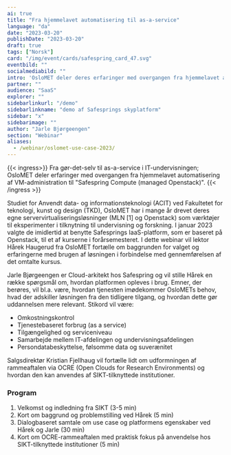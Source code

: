 ```yaml
---
ai: true
title: "Fra hjemmelavet automatisering til as-a-service"
language: "da"
date: "2023-03-20"
publishDate: "2023-03-20"
draft: true
tags: ["Norsk"]
card: "/img/event/cards/safespring_card_47.svg"
eventbild: ""
socialmediabild: ""
intro: 'OsloMET deler deres erfaringer med overgangen fra hjemmelavet automatisering af VM-administration til Safespring Compute i et seminar om "Fra gør-det-selv til as-a-service i IT-undervisningen"'
partner: ""
audience: "SaaS"
explorer: ""
sidebarlinkurl: "/demo"
sidebarlinkname: "demo af Safesprings skyplatform"
sidebar: "x"
sidebarimage: ""
author: "Jarle Bjørgeengen"
section: "Webinar"
aliases:
  - /webinar/oslomet-use-case-2023/
---
```


{{< ingress>}}
Fra gør-det-selv til as-a-service i IT-undervisningen; OsloMET deler erfaringer med overgangen fra hjemmelavet automatisering af VM-administration til "Safespring Compute (managed Openstack)".
{{< /ingress >}}

Studiet for Anvendt data- og informationsteknologi (ACIT) ved Fakultetet for teknologi, kunst og design (TKD), OsloMET har i mange år drevet deres egne servervirtualiseringsløsninger (MLN [1] og Openstack) som værktøjer til eksperimenter i tilknytning til undervisning og forskning. I januar 2023 valgte de imidlertid at benytte Safesprings IaaS-platform, som er baseret på Openstack, til et af kurserne i forårsemesteret. I dette webinar vil lektor Hårek Haugerud fra OsloMET fortælle om baggrunden for valget og erfaringerne med brugen af løsningen i forbindelse med gennemførelsen af det omtalte kursus.

Jarle Bjørgeengen er Cloud-arkitekt hos Safespring og vil stille Hårek en række spørgsmål om, hvordan platformen opleves i brug. Emner, der berøres, vil bl.a. være, hvordan tjenesten imødekommer OsloMETs behov, hvad der adskiller løsningen fra den tidligere tilgang, og hvordan dette gør uddannelsen mere relevant. Stikord vil være:

- Omkostningskontrol
- Tjenestebaseret forbrug (as a service)
- Tilgængelighed og serviceniveau
- Samarbejde mellem IT-afdelingen og undervisningsafdelingen
- Persondatabeskyttelse, følsomme data og suverænitet

Salgsdirektør Kristian Fjellhaug vil fortælle lidt om udformningen af rammeaftalen via OCRE (Open Clouds for Research Environments) og hvordan den kan anvendes af SIKT-tilknyttede institutioner.

### Program

1. Velkomst og indledning fra SIKT (3-5 min)
1. Kort om baggrund og problemstilling ved Hårek (5 min)
1. Dialogbaseret samtale om use case og platformens egenskaber ved Hårek og Jarle (30 min)
1. Kort om OCRE-rammeaftalen med praktisk fokus på anvendelse hos SIKT-tilknyttede institutioner (5 min)
